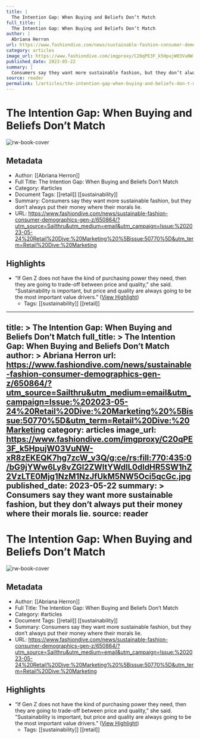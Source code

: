 ```yaml
---
title: |
  The Intention Gap: When Buying and Beliefs Don’t Match
full_title: |
  The Intention Gap: When Buying and Beliefs Don’t Match
author: |
  Abriana Herron
url: https://www.fashiondive.com/news/sustainable-fashion-consumer-demographics-gen-z/650864/?utm_source=Sailthru&utm_medium=email&utm_campaign=Issue:%202023-05-24%20Retail%20Dive:%20Marketing%20%5Bissue:50770%5D&utm_term=Retail%20Dive:%20Marketing
category: articles
image_url: https://www.fashiondive.com/imgproxy/C20qPE3F_k5HpujW03VuNW-xR8zEKEQK7hg7zcW_v3Q/g:ce/rs:fill:770:435:0/bG9jYWw6Ly8vZGl2ZWltYWdlL0dldHR5SW1hZ2VzLTE0Mjg1NzM1NzJfUkM5NW5Oci5qcGc.jpg
published_date: 2023-05-22
summary: |
  Consumers say they want more sustainable fashion, but they don’t always put their money where their morals lie.
source: reader
permalink: l/articles/the-intention-gap-when-buying-and-beliefs-don-t-match
---
```

# The Intention Gap: When Buying and Beliefs Don’t Match

![rw-book-cover](https://www.fashiondive.com/imgproxy/C20qPE3F_k5HpujW03VuNW-xR8zEKEQK7hg7zcW_v3Q/g:ce/rs:fill:770:435:0/bG9jYWw6Ly8vZGl2ZWltYWdlL0dldHR5SW1hZ2VzLTE0Mjg1NzM1NzJfUkM5NW5Oci5qcGc.jpg)

## Metadata
- Author: [[Abriana Herron]]
- Full Title: The Intention Gap: When Buying and Beliefs Don’t Match
- Category: #articles
- Document Tags: [[retail]] [[sustainability]] 
- Summary: Consumers say they want more sustainable fashion, but they don’t always put their money where their morals lie.
- URL: https://www.fashiondive.com/news/sustainable-fashion-consumer-demographics-gen-z/650864/?utm_source=Sailthru&utm_medium=email&utm_campaign=Issue:%202023-05-24%20Retail%20Dive:%20Marketing%20%5Bissue:50770%5D&utm_term=Retail%20Dive:%20Marketing

## Highlights
- “If Gen Z does not have the kind of purchasing power they need, then they are going to trade-off between price and quality,” she said. “Sustainability is important, but price and quality are always going to be the most important value drivers.” ([View Highlight](https://read.readwise.io/read/01h1bnzkptz0dvw2ekqzsayqf0))
    - Tags: [[sustainability]] [[retail]] 


---
title: >
  The Intention Gap: When Buying and Beliefs Don’t Match
full_title: >
  The Intention Gap: When Buying and Beliefs Don’t Match
author: >
  Abriana Herron
url: https://www.fashiondive.com/news/sustainable-fashion-consumer-demographics-gen-z/650864/?utm_source=Sailthru&utm_medium=email&utm_campaign=Issue:%202023-05-24%20Retail%20Dive:%20Marketing%20%5Bissue:50770%5D&utm_term=Retail%20Dive:%20Marketing
category: articles
image_url: https://www.fashiondive.com/imgproxy/C20qPE3F_k5HpujW03VuNW-xR8zEKEQK7hg7zcW_v3Q/g:ce/rs:fill:770:435:0/bG9jYWw6Ly8vZGl2ZWltYWdlL0dldHR5SW1hZ2VzLTE0Mjg1NzM1NzJfUkM5NW5Oci5qcGc.jpg
published_date: 2023-05-22
summary: >
  Consumers say they want more sustainable fashion, but they don’t always put their money where their morals lie.
source: reader
---
# The Intention Gap: When Buying and Beliefs Don’t Match

![rw-book-cover](https://www.fashiondive.com/imgproxy/C20qPE3F_k5HpujW03VuNW-xR8zEKEQK7hg7zcW_v3Q/g:ce/rs:fill:770:435:0/bG9jYWw6Ly8vZGl2ZWltYWdlL0dldHR5SW1hZ2VzLTE0Mjg1NzM1NzJfUkM5NW5Oci5qcGc.jpg)

## Metadata
- Author: [[Abriana Herron]]
- Full Title: The Intention Gap: When Buying and Beliefs Don’t Match
- Category: #articles
- Document Tags: [[retail]] [[sustainability]] 
- Summary: Consumers say they want more sustainable fashion, but they don’t always put their money where their morals lie.
- URL: https://www.fashiondive.com/news/sustainable-fashion-consumer-demographics-gen-z/650864/?utm_source=Sailthru&utm_medium=email&utm_campaign=Issue:%202023-05-24%20Retail%20Dive:%20Marketing%20%5Bissue:50770%5D&utm_term=Retail%20Dive:%20Marketing

## Highlights
- “If Gen Z does not have the kind of purchasing power they need, then they are going to trade-off between price and quality,” she said. “Sustainability is important, but price and quality are always going to be the most important value drivers.” ([View Highlight](https://read.readwise.io/read/01h1bnzkptz0dvw2ekqzsayqf0))
    - Tags: [[sustainability]] [[retail]] 


